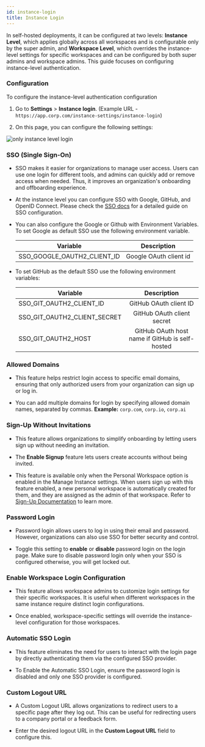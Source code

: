 ```yaml
---
id: instance-login
title: Instance Login
---
```


In self-hosted deployments, it can be configured at two levels: **Instance Level**, which applies globally across all workspaces and is configurable only by the super admin, and **Workspace Level**, which overrides the instance-level settings for specific workspaces and can be configured by both super admins and workspace admins. This guide focuses on configuring instance-level authentication.

### Configuration

To configure the instance-level authentication configuration

1.  Go to **Settings** > **Instance login**.  (Example URL - `https://app.corp.com/instance-settings/instance-login`)
    
2.  On this page, you can configure the following settings:

<img className="screenshot-full img-l" src="/img/user-management/authentication/selfhosted/instance-level.png" alt="only instance level login" />

###   SSO (Single Sign-On)
    
- SSO makes it easier for organizations to manage user access. Users can use one login for different tools, and admins can quickly add or remove access when needed. Thus, it improves an organization's onboarding and offboarding experience.
        
- At the instance level you can configure SSO with Google, GitHub, and OpenID Connect. Please check the [SSO docs](/docs/user-management/sso/overview)  for a detailed guide on SSO configuration.

- You can also configure the Google or Github with Environment Variables. To set Google as default SSO use the following environment variable.

    | Variable | Description | 
    | --------- |:-----:|
    | SSO_GOOGLE_OAUTH2_CLIENT_ID | Google OAuth client id |
    
- To set GitHub as the default SSO use the following environment variables:

    | Variable | Description | 
    | --------- |:-----:|
    | SSO_GIT_OAUTH2_CLIENT_ID | GitHub OAuth client ID |
    | SSO_GIT_OAUTH2_CLIENT_SECRET | GitHub OAuth client secret |
    | SSO_GIT_OAUTH2_HOST | GitHub OAuth host name if GitHub is self-hosted |
        

###   Allowed Domains
    
- This feature helps restrict login access to specific email domains, ensuring that only authorized users from your organization can sign up or log in.
        
- You can add multiple domains for login by specifying allowed domain names, separated by commas. **Example:** `corp.com`, `corp.io`, `corp.ai`
        

### Sign-Up Without Invitations
    
- This feature allows organizations to simplify onboarding by letting users sign up without needing an invitation.
        
- The **Enable Signup** feature lets users create accounts without being invited.
        
- This feature is available only when the Personal Workspace option is enabled in the Manage Instance settings. When users sign up with this feature enabled, a new personal workspace is automatically created for them, and they are assigned as the admin of that workspace. Refer to [Sign-Up Documentation](/docs/user-management/onboard-users/self-signup-user#enable-sign-up-at-instance-level) to learn more.
        
###   Password Login
    
- Password login allows users to log in using their email and password. However, organizations can also use SSO for better security and control.
        
- Toggle this setting to **enable** or **disable** password login on the login page. Make sure to disable password login only when your SSO is configured otherwise, you will get locked out.
        
###   Enable Workspace Login Configuration
    
- This feature allows workspace admins to customize login settings for their specific workspaces. It is useful when different workspaces in the same instance require distinct login configurations.
        
- Once enabled, workspace-specific settings will override the instance-level configuration for those workspaces.
        
###  Automatic SSO Login
    
- This feature eliminates the need for users to interact with the login page by directly authenticating them via the configured SSO provider.
        
- To Enable the Automatic SSO Login, ensure the password login is disabled and only one SSO provider is configured.
        
###   Custom Logout URL
    
- A Custom Logout URL allows organizations to redirect users to a specific page after they log out. This can be useful for redirecting users to a company portal or a feedback form.
        
- Enter the desired logout URL in the **Custom Logout URL** field to configure this.